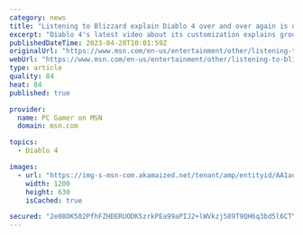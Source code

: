 ```yaml
---
category: news
title: "Listening to Blizzard explain Diablo 4 over and over again is driving me mad"
excerpt: "Diablo 4's latest video about its customization explains groundbreaking info like how you can choose different hairstyles for your characters and spend skill points to create a unique build. Blizzard is spending this precious time to let us know some of t"
publishedDateTime: 2023-04-28T10:01:59Z
originalUrl: "https://www.msn.com/en-us/entertainment/other/listening-to-blizzard-explain-diablo-4-over-and-over-again-is-driving-me-mad/ar-AA1auKah"
webUrl: "https://www.msn.com/en-us/entertainment/other/listening-to-blizzard-explain-diablo-4-over-and-over-again-is-driving-me-mad/ar-AA1auKah"
type: article
quality: 84
heat: 84
published: true

provider:
  name: PC Gamer on MSN
  domain: msn.com

topics:
  - Diablo 4

images:
  - url: "https://img-s-msn-com.akamaized.net/tenant/amp/entityid/AA1auCFg.img?h=630&w=1200&m=6&q=60&o=t&l=f&f=jpg"
    width: 1200
    height: 630
    isCached: true

secured: "2e08OK502PfhFZHDERUODK5zrkPEa99aPIJ2+lWVkzj589T9QH6q3bd5l6CTY6j1+775lCEkz1Rkx00HyDIGHfac8r4If5aAGyB4TzWZsZ54uPBwy6R8igB0MOWspaXZxwY516+krUGwtJuZzF1dIpWaZMJ0cmXwpGGbBGF/IPOCGnzTIWxhqZihYPjpCOhraOEROvG6GE8jHQD46FzjN8ERN5RFzClZbbzJlUHGuXFgH0Cae9Sbet0+ENX0KjA261kXPwDSA+eN2WrzxaeXdndnU7RMkvdW6VzBYCAQw0y1c2/1dmlVrkqXwbtrlXuiCpWZ4s8gmxx9clEwTf8lreQhMJKHm839GyciUmtCy3U=;+QwWImCsll75Mt16T0/NGA=="
---
```


